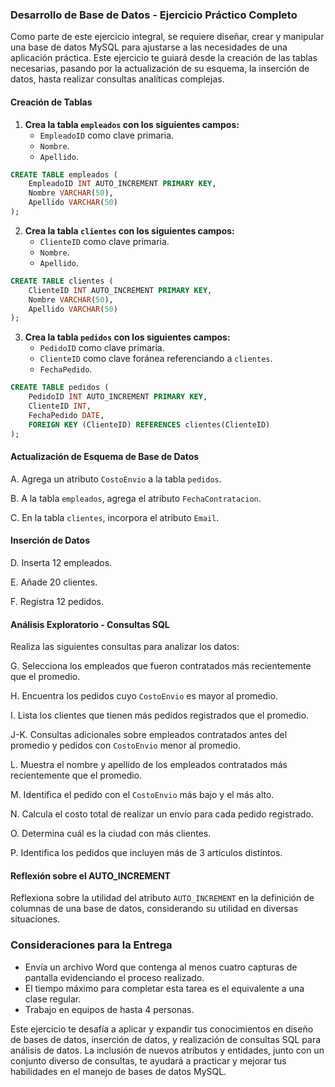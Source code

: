 ### Desarrollo de Base de Datos - Ejercicio Práctico Completo

Como parte de este ejercicio integral, se requiere diseñar, crear y manipular una base de datos MySQL para ajustarse a las necesidades de una aplicación práctica. Este ejercicio te guiará desde la creación de las tablas necesarias, pasando por la actualización de su esquema, la inserción de datos, hasta realizar consultas analíticas complejas.

#### Creación de Tablas

1. **Crea la tabla `empleados` con los siguientes campos:**
   - `EmpleadoID` como clave primaria.
   - `Nombre`.
   - `Apellido`.

```sql
CREATE TABLE empleados (
    EmpleadoID INT AUTO_INCREMENT PRIMARY KEY,
    Nombre VARCHAR(50),
    Apellido VARCHAR(50)
);
```

2. **Crea la tabla `clientes` con los siguientes campos:**
   - `ClienteID` como clave primaria.
   - `Nombre`.
   - `Apellido`.

```sql
CREATE TABLE clientes (
    ClienteID INT AUTO_INCREMENT PRIMARY KEY,
    Nombre VARCHAR(50),
    Apellido VARCHAR(50)
);
```

3. **Crea la tabla `pedidos` con los siguientes campos:**
   - `PedidoID` como clave primaria.
   - `ClienteID` como clave foránea referenciando a `clientes`.
   - `FechaPedido`.

```sql
CREATE TABLE pedidos (
    PedidoID INT AUTO_INCREMENT PRIMARY KEY,
    ClienteID INT,
    FechaPedido DATE,
    FOREIGN KEY (ClienteID) REFERENCES clientes(ClienteID)
);
```

#### Actualización de Esquema de Base de Datos

A. Agrega un atributo `CostoEnvio` a la tabla `pedidos`.

B. A la tabla `empleados`, agrega el atributo `FechaContratacion`.

C. En la tabla `clientes`, incorpora el atributo `Email`.

#### Inserción de Datos

D. Inserta 12 empleados.

E. Añade 20 clientes.

F. Registra 12 pedidos.

#### Análisis Exploratorio - Consultas SQL

Realiza las siguientes consultas para analizar los datos:

G. Selecciona los empleados que fueron contratados más recientemente que el promedio.

H. Encuentra los pedidos cuyo `CostoEnvio` es mayor al promedio.

I. Lista los clientes que tienen más pedidos registrados que el promedio.

J-K. Consultas adicionales sobre empleados contratados antes del promedio y pedidos con `CostoEnvio` menor al promedio.

L. Muestra el nombre y apellido de los empleados contratados más recientemente que el promedio.

M. Identifica el pedido con el `CostoEnvio` más bajo y el más alto.

N. Calcula el costo total de realizar un envío para cada pedido registrado.

O. Determina cuál es la ciudad con más clientes.

P. Identifica los pedidos que incluyen más de 3 artículos distintos.

#### Reflexión sobre el AUTO_INCREMENT

Reflexiona sobre la utilidad del atributo `AUTO_INCREMENT` en la definición de columnas de una base de datos, considerando su utilidad en diversas situaciones.

### Consideraciones para la Entrega

- Envía un archivo Word que contenga al menos cuatro capturas de pantalla evidenciando el proceso realizado.
- El tiempo máximo para completar esta tarea es el equivalente a una clase regular.
- Trabajo en equipos de hasta 4 personas.

Este ejercicio te desafía a aplicar y expandir tus conocimientos en diseño de bases de datos, inserción de datos, y realización de consultas SQL para análisis de datos. La inclusión de nuevos atributos y entidades, junto con un conjunto diverso de consultas, te ayudará a practicar y mejorar tus habilidades en el manejo de bases de datos MySQL.

